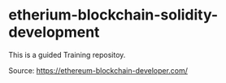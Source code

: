 # etherium-blockchain-solidity-development
 
 This is a guided Training repositoy.
 
 Source: 
 https://ethereum-blockchain-developer.com/
